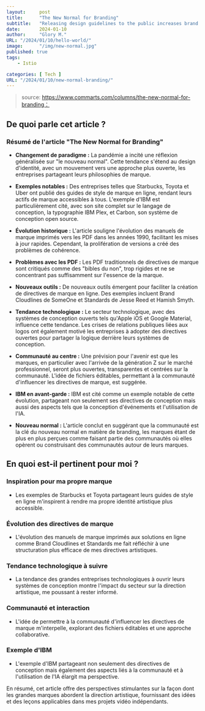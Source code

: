 ```yaml
---
layout:     post 
title:      "The New Normal for Branding"
subtitle:   "Releasing design guidelines to the public increases brand awareness, Garrick Webster reports."
date:       2024-01-10
author:     "Glory M."
URL: "/2024/01/10/hello-world/"
image:      "/img/new-normal.jpg"
published: true 
tags:
    - Istio 

categories: [ Tech ]
URL: "/2024/01/10/new-normal-branding/"
---
```


> source: https://www.commarts.com/columns/the-new-normal-for-branding：
<!--more-->
## De quoi parle cet article ? 
### Résumé de l'article "The New Normal for Branding"

- **Changement de paradigme :** La pandémie a incité une réflexion généralisée sur "le nouveau normal". Cette tendance s'étend au design d'identité, avec un mouvement vers une approche plus ouverte, les entreprises partageant leurs philosophies de marque.

- **Exemples notables :** Des entreprises telles que Starbucks, Toyota et Uber ont publié des guides de style de marque en ligne, rendant leurs actifs de marque accessibles à tous. L'exemple d'IBM est particulièrement cité, avec son site complet sur le langage de conception, la typographie IBM Plex, et Carbon, son système de conception open source.

- **Évolution historique :** L'article souligne l'évolution des manuels de marque imprimés vers les PDF dans les années 1990, facilitant les mises à jour rapides. Cependant, la prolifération de versions a créé des problèmes de cohérence.

- **Problèmes avec les PDF :** Les PDF traditionnels de directives de marque sont critiqués comme des "bibles du non", trop rigides et ne se concentrant pas suffisamment sur l'essence de la marque.

- **Nouveaux outils :** De nouveaux outils émergent pour faciliter la création de directives de marque en ligne. Des exemples incluent Brand Cloudlines de SomeOne et Standards de Jesse Reed et Hamish Smyth.

- **Tendance technologique :** Le secteur technologique, avec des systèmes de conception ouverts tels qu'Apple iOS et Google Material, influence cette tendance. Les crises de relations publiques liées aux logos ont également motivé les entreprises à adopter des directives ouvertes pour partager la logique derrière leurs systèmes de conception.

- **Communauté au centre :** Une prévision pour l'avenir est que les marques, en particulier avec l'arrivée de la génération Z sur le marché professionnel, seront plus ouvertes, transparentes et centrées sur la communauté. L'idée de fichiers éditables, permettant à la communauté d'influencer les directives de marque, est suggérée.

- **IBM en avant-garde :** IBM est cité comme un exemple notable de cette évolution, partageant non seulement ses directives de conception mais aussi des aspects tels que la conception d'événements et l'utilisation de l'IA.

- **Nouveau normal :** L'article conclut en suggérant que la communauté est la clé du nouveau normal en matière de branding, les marques étant de plus en plus perçues comme faisant partie des communautés où elles opèrent ou construisant des communautés autour de leurs marques.


## En quoi est-il pertinent pour moi ? 

### Inspiration pour ma propre marque
- Les exemples de Starbucks et Toyota partageant leurs guides de style en ligne m'inspirent à rendre ma propre identité artistique plus accessible.

### Évolution des directives de marque
- L'évolution des manuels de marque imprimés aux solutions en ligne comme Brand Cloudlines et Standards me fait réfléchir à une structuration plus efficace de mes directives artistiques.

### Tendance technologique à suivre
- La tendance des grandes entreprises technologiques à ouvrir leurs systèmes de conception montre l'impact du secteur sur la direction artistique, me poussant à rester informé.

### Communauté et interaction
- L'idée de permettre à la communauté d'influencer les directives de marque m'interpelle, explorant des fichiers éditables et une approche collaborative.

### Exemple d'IBM
- L'exemple d'IBM partageant non seulement des directives de conception mais également des aspects liés à la communauté et à l'utilisation de l'IA élargit ma perspective.

En résumé, cet article offre des perspectives stimulantes sur la façon dont les grandes marques abordent la direction artistique, fournissant des idées et des leçons applicables dans mes projets vidéo indépendants.

    
